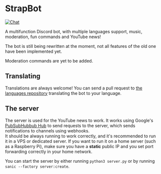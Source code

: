 # StrapBot
[![Chat](https://img.shields.io/discord/778341184007438377?logo=Discord&colorB=5865F2)](https://discord.gg/G4de45Bywg)

A multifunction Discord bot, with multiple languages support, music, moderation, fun commands and YouTube news!

The bot is still being rewritten at the moment, not all features of the old one have been implemented yet.

Moderation commands are yet to be added.

## Translating
Translations are always welcome! You can send a pull request to [the languages repository](https://github.com/StrapBot/languages.git) translating the bot to your language.

## The server
The server is used for the YouTube news to work. It works using Google's [PubSubHubbub Hub](https://pubsubhubbub.appspot.com) to send requests to the server, which sends notifications to channels using webhooks. \
It should be always running to work correctly, and it's recommended to run it in a VPS or dedicated server. If you want to run it on a home server (such as a Raspberry Pi), make sure you have a **static** public IP and you set port forwarding correctly in your home network.

You can start the server by either running `python3 server.py` or by running `sanic --factory server:create`.